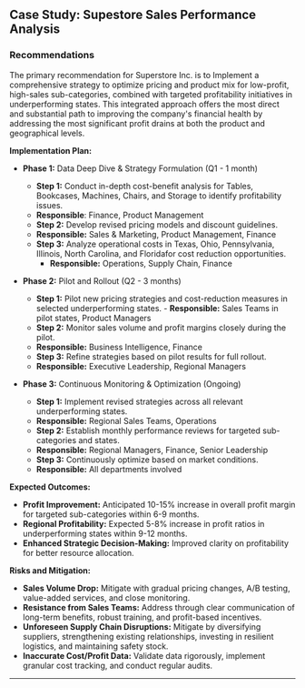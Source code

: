 <h2>Case Study: Supestore Sales Performance Analysis</h2>



<h3>Recommendations</h3>

The primary recommendation for Superstore Inc. is to Implement a comprehensive strategy to optimize pricing and product mix for low-profit, high-sales sub-categories, combined with targeted profitability initiatives in underperforming states. This integrated approach offers the most direct and substantial path to improving the company's financial health by addressing the most significant profit drains at both the product and geographical levels.

<b>Implementation Plan:</b>
 - <b>Phase 1:</b> Data Deep Dive & Strategy Formulation (Q1 - 1 month)
    -	<b>Step 1:</b> Conduct in-depth cost-benefit analysis for Tables, Bookcases, Machines, Chairs, and Storage to identify profitability issues.
      -	<b>Responsible</b>: Finance, Product Management
    -	<b>Step 2:</b> Develop revised pricing models and discount guidelines.
      -	<b>Responsible:</b> Sales & Marketing, Product Management, Finance
    - <b>Step 3:</b> Analyze operational costs in Texas, Ohio, Pennsylvania, Illinois, North Carolina, and Floridafor cost reduction opportunities.
      - <b>Responsible:</b> Operations, Supply Chain, Finance

  -	<b>Phase 2:</b> Pilot and Rollout (Q2 - 3 months)
    - <b>Step 1:</b> Pilot new pricing strategies and cost-reduction measures in selected underperforming states.            - <b>Responsible:</b> Sales Teams in pilot states, Product Managers
    -	<b>Step 2:</b> Monitor sales volume and profit margins closely during the pilot.
      -	<b>Responsible:</b> Business Intelligence, Finance
    -	<b>Step 3:</b> Refine strategies based on pilot results for full rollout.
      -	<b>Responsible:</b> Executive Leadership, Regional Managers

  -	<b>Phase 3:</b> Continuous Monitoring & Optimization (Ongoing)
    -	<b>Step 1:</b> Implement revised strategies across all relevant underperforming states.
      -	<b>Responsible:</b> Regional Sales Teams, Operations
    -	<b>Step 2:</b> Establish monthly performance reviews for targeted sub-categories and states.
      -	<b>Responsible:</b> Regional Managers, Finance, Senior Leadership
    -	<b>Step 3:</b> Continuously optimize based on market conditions.
      -	<b>Responsible:</b> All departments involved

<b>Expected Outcomes:</b>
  -	<b>Profit Improvement:</b> Anticipated 10-15% increase in overall profit margin for targeted sub-categories within 6-9 months.
  -	<b>Regional Profitability:</b> Expected 5-8% increase in profit ratios in underperforming states within 9-12 months.
  -	<b>Enhanced Strategic Decision-Making:</b> Improved clarity on profitability for better resource allocation.

<b>Risks and Mitigation:</b>
  -	<b>Sales Volume Drop:</b> Mitigate with gradual pricing changes, A/B testing, value-added services, and close monitoring.
  -	<b>Resistance from Sales Teams:</b> Address through clear communication of long-term benefits, robust training, and profit-based incentives.
  -	<b>Unforeseen Supply Chain Disruptions:</b> Mitigate by diversifying suppliers, strengthening existing relationships, investing in resilient logistics, and maintaining safety stock.
  - <b>Inaccurate Cost/Profit Data:</b> Validate data rigorously, implement granular cost tracking, and conduct regular audits.



---
